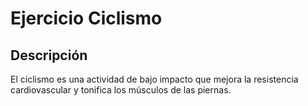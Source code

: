# Ejercicio Ciclismo

## Descripción
El ciclismo es una actividad de bajo impacto que mejora la resistencia cardiovascular y tonifica los músculos de las piernas.
